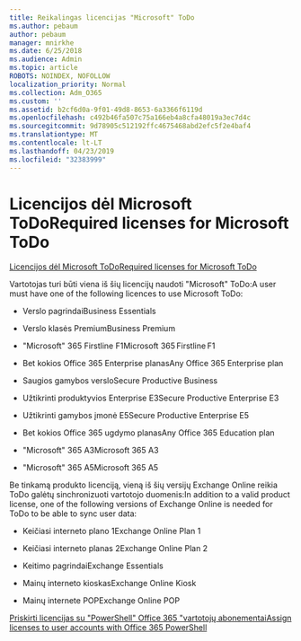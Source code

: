 ```yaml
---
title: Reikalingas licencijas "Microsoft" ToDo
ms.author: pebaum
author: pebaum
manager: mnirkhe
ms.date: 6/25/2018
ms.audience: Admin
ms.topic: article
ROBOTS: NOINDEX, NOFOLLOW
localization_priority: Normal
ms.collection: Adm_O365
ms.custom: ''
ms.assetid: b2cf6d0a-9f01-49d8-8653-6a3366f6119d
ms.openlocfilehash: c492b46fa507c75a166eb4a8cfa48019a3ec7d4c
ms.sourcegitcommit: 9d78905c512192ffc4675468abd2efc5f2e4baf4
ms.translationtype: MT
ms.contentlocale: lt-LT
ms.lasthandoff: 04/23/2019
ms.locfileid: "32383999"
---
```

# <a name="required-licenses-for-microsoft-todo"></a><span data-ttu-id="0e0fb-102">Licencijos dėl Microsoft ToDo</span><span class="sxs-lookup"><span data-stu-id="0e0fb-102">Required licenses for Microsoft ToDo</span></span>

[<span data-ttu-id="0e0fb-103">Licencijos dėl Microsoft ToDo</span><span class="sxs-lookup"><span data-stu-id="0e0fb-103">Required licenses for Microsoft ToDo</span></span>](https://support.office.com/article/381e9d1b-c500-49b5-973e-890fd86528d7.aspx)
  
<span data-ttu-id="0e0fb-104">Vartotojas turi būti viena iš šių licencijų naudoti "Microsoft" ToDo:</span><span class="sxs-lookup"><span data-stu-id="0e0fb-104">A user must have one of the following licences to use Microsoft ToDo:</span></span>
  
- <span data-ttu-id="0e0fb-105">Verslo pagrindai</span><span class="sxs-lookup"><span data-stu-id="0e0fb-105">Business Essentials</span></span>
    
- <span data-ttu-id="0e0fb-106">Verslo klasės Premium</span><span class="sxs-lookup"><span data-stu-id="0e0fb-106">Business Premium</span></span>
    
- <span data-ttu-id="0e0fb-107">"Microsoft" 365 Firstline F1</span><span class="sxs-lookup"><span data-stu-id="0e0fb-107">Microsoft 365 Firstline F1</span></span>
    
- <span data-ttu-id="0e0fb-108">Bet kokios Office 365 Enterprise planas</span><span class="sxs-lookup"><span data-stu-id="0e0fb-108">Any Office 365 Enterprise plan</span></span>
    
- <span data-ttu-id="0e0fb-109">Saugios gamybos verslo</span><span class="sxs-lookup"><span data-stu-id="0e0fb-109">Secure Productive Business</span></span>
    
- <span data-ttu-id="0e0fb-110">Užtikrinti produktyvios Enterprise E3</span><span class="sxs-lookup"><span data-stu-id="0e0fb-110">Secure Productive Enterprise E3</span></span>
    
- <span data-ttu-id="0e0fb-111">Užtikrinti gamybos įmonė E5</span><span class="sxs-lookup"><span data-stu-id="0e0fb-111">Secure Productive Enterprise E5</span></span>
    
- <span data-ttu-id="0e0fb-112">Bet kokios Office 365 ugdymo planas</span><span class="sxs-lookup"><span data-stu-id="0e0fb-112">Any Office 365 Education plan</span></span>
    
- <span data-ttu-id="0e0fb-113">"Microsoft" 365 A3</span><span class="sxs-lookup"><span data-stu-id="0e0fb-113">Microsoft 365 A3</span></span>
    
- <span data-ttu-id="0e0fb-114">"Microsoft" 365 A5</span><span class="sxs-lookup"><span data-stu-id="0e0fb-114">Microsoft 365 A5</span></span>
    
<span data-ttu-id="0e0fb-115">Be tinkamą produkto licenciją, vieną iš šių versijų Exchange Online reikia ToDo galėtų sinchronizuoti vartotojo duomenis:</span><span class="sxs-lookup"><span data-stu-id="0e0fb-115">In addition to a valid product license, one of the following versions of Exchange Online is needed for ToDo to be able to sync user data:</span></span> 
  
- <span data-ttu-id="0e0fb-116">Keičiasi interneto plano 1</span><span class="sxs-lookup"><span data-stu-id="0e0fb-116">Exchange Online Plan 1</span></span>
    
- <span data-ttu-id="0e0fb-117">Keičiasi interneto planas 2</span><span class="sxs-lookup"><span data-stu-id="0e0fb-117">Exchange Online Plan 2</span></span>
    
- <span data-ttu-id="0e0fb-118">Keitimo pagrindai</span><span class="sxs-lookup"><span data-stu-id="0e0fb-118">Exchange Essentials</span></span>
    
- <span data-ttu-id="0e0fb-119">Mainų interneto kioskas</span><span class="sxs-lookup"><span data-stu-id="0e0fb-119">Exchange Online Kiosk</span></span>
    
- <span data-ttu-id="0e0fb-120">Mainų internete POP</span><span class="sxs-lookup"><span data-stu-id="0e0fb-120">Exchange Online POP</span></span>
    
[<span data-ttu-id="0e0fb-121">Priskirti licencijas su "PowerShell" Office 365 "vartotojų abonementai</span><span class="sxs-lookup"><span data-stu-id="0e0fb-121">Assign licenses to user accounts with Office 365 PowerShell</span></span>](https://docs.microsoft.com/office365/enterprise/powershell/assign-licenses-to-user-accounts-with-office-365-powershell )
  

